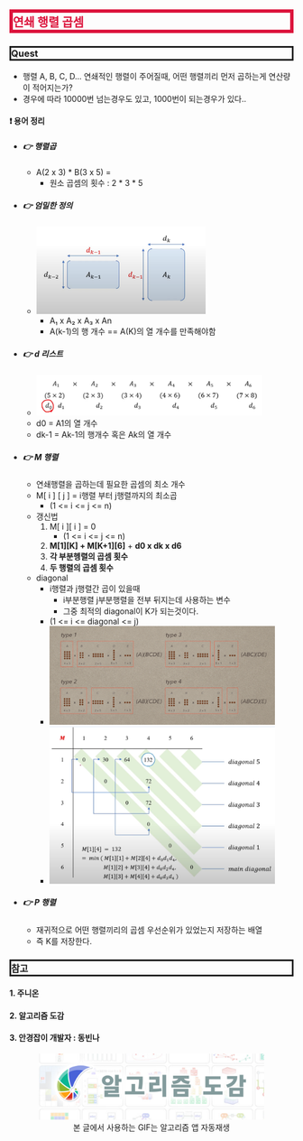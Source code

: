 <style>
.imgOption{
    display:flex;
    justify-content:center;
    align-items:center;
    height: 600px; 
}
h2{
    font-weight :bold;
    border : 6px solid #DC143C;
    color : #DC143C !important;
}
h3 {
    font-weight :bold;
    border : 3px solid ;
}
</style>
<!-- 
## 1-5 트로미노 퍼즐
### Quest
#### ❗ 용어 정리
##### 👉 트로미노란?

#### ❗ 입력과 출력
* input 
    : m(보드의 크기) = 4
    row(X위치) = 1 
    col(X위치) = 1

* output 
    : 배열에 트로미노의 번호를 출력

#### ❗ ㄴ, ㄱ (숫자가 적힌 트로미노)로 보드를 채우자
##### 👉 트로미노 퍼즐 분할정복

* [Divide] : 사분면으로 분할 X가 없는 사분면 모서리 채우기
* [Conquer] : 채워진 네개의 사분면 호출

[파이썬 코드](./코드/트로미노.py)
[ C++ 코드](./코드/트로미노.cpp)

### 참고



#### 1. 주니온
#### 2. 알고리즘 도감

<p align="center"> 
  <img src="../2022-02-03-14-55-34.png" alt="text" width=400px />
  <br>본 글에서 사용하는 GIF는 알고리즘 앱 자동재생
</p>
-->

## 연쇄 행렬 곱셈
### Quest
* 행렬 A, B, C, D... 연쇄적인 행렬이 주어질때, 
  어떤 행렬끼리 먼저 곱하는게 연산량이 적어지는가?
* 경우에 따라 10000번 넘는경우도 있고, 1000번이 되는경우가 있다..

#### ❗ 용어 정리
* ##### 👉 행렬곱
  * A(2 x 3) * B(3 x 5) =
    * 원소 곱셈의 횟수 : 2 * 3 * 5
* ##### 👉 엄밀한 정의
  * <img src="2022-03-16-12-09-55.png" width=300px>
    
    * A₁ x A₂ x A₃ x An
    * A(k-1)의 행 개수 == A(K)의 열 개수를 만족해야함
* ##### 👉 d 리스트
    * <img src="2022-03-16-12-15-34.png" width=400px>
    * d0 = A1의 열 개수
    * dk-1 = Ak-1의 행개수 혹은 Ak의 열 개수
* ##### 👉 M 행렬
    * 연쇄행렬을 곱하는데 필요한 곱셈의 최소 개수
    * M[ i ] [ j ] = i행렬 부터 j행렬까지의 최소곱
      * (1 <= i <= j <= n) 
    * 갱신법
      1. M[ i ][ i ] = 0 
         * (1 <= i <= j <= n) 
      2. **M[1][K] + M[K+1][6]** + **d0 x dk x d6**
        1. **각 부분헹렬의 곱셈 횟수**
        2. **두 행렬의 곱셈 횟수**
     * diagonal
       * i행렬과 j행렬간 곱이 있을때
         * i부분행렬 j부분행렬을 전부 뒤지는데 사용하는 변수
         * 그중 최적의 diagonal이 K가 되는것이다.
       * (1 <= i <= diagonal <= j)
       * <img src="2022-03-16-12-26-04.png" width=400px>
       * <img src="2022-03-16-12-26-38.png" width=400px>
* ##### 👉 P 행렬
    * 재귀적으로 어떤 행렬끼리의 곱셈 우선순위가 있었는지 저장하는 배열
    * 즉 K를 저장한다.

### 참고
#### 1. 주니온
#### 2. 알고리즘 도감
#### 3. 안경잡이 개발자 : 동빈나
<p align="center"> 
  <img src="../2022-02-03-14-55-34.png" alt="text" width=400px />
  <br>본 글에서 사용하는 GIF는 알고리즘 앱 자동재생
</p>
